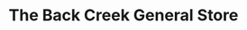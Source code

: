 ---
title: "The Back Creek General Store"
url: /chesapeake-city/the-back-creek-general-store/
shop: convenience
---